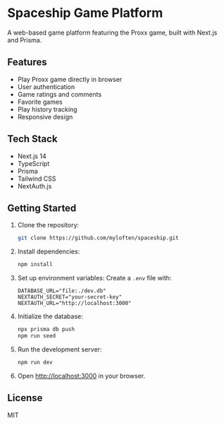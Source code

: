 # Spaceship Game Platform

A web-based game platform featuring the Proxx game, built with Next.js and Prisma.

## Features

- Play Proxx game directly in browser
- User authentication
- Game ratings and comments
- Favorite games
- Play history tracking
- Responsive design

## Tech Stack

- Next.js 14
- TypeScript
- Prisma
- Tailwind CSS
- NextAuth.js

## Getting Started

1. Clone the repository:
   ```bash
   git clone https://github.com/myloften/spaceship.git
   ```

2. Install dependencies:
   ```bash
   npm install
   ```

3. Set up environment variables:
   Create a `.env` file with:
   ```
   DATABASE_URL="file:./dev.db"
   NEXTAUTH_SECRET="your-secret-key"
   NEXTAUTH_URL="http://localhost:3000"
   ```

4. Initialize the database:
   ```bash
   npx prisma db push
   npm run seed
   ```

5. Run the development server:
   ```bash
   npm run dev
   ```

6. Open [http://localhost:3000](http://localhost:3000) in your browser.

## License

MIT
